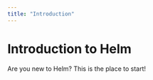 ```yaml
---
title: "Introduction"
---
```


# Introduction to Helm

Are you new to Helm? This is the place to start!

